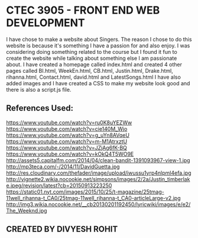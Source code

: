 # CTEC 3905 - FRONT END WEB DEVELOPMENT

I have chose to make a website about Singers. 
The reason I chose to do this website is because it's something I have a passion for and also enjoy. 
I was considering doing something related to the course but I found it fun to create the website while talking about something else 
I am passionate about. 
I have created a homepage called index.html and created 4 other pages called BI.html, WeekEn.html, CB.html, Justin.html, Drake.html, rihanna.html, 
Contact.html, david.html and LatestSongs.html
I have also added images and I have created a CSS to make my website look good and there is also a script.js file. 

## References Used:
https://www.youtube.com/watch?v=ru0K8uYEZWw
https://www.youtube.com/watch?v=cie140M_Wjo
https://www.youtube.com/watch?v=g_uYn8AVqeU
https://www.youtube.com/watch?v=m-M1AtrxztU
https://www.youtube.com/watch?v=JZjAg6fK-BQ
https://www.youtube.com/watch?v=kOkQ4T5WO9E
http://assets5.capitalfm.com/2014/04/clean-bandit-1391093967-view-1.jpg
http://mp3teca.com/-/2014/11/DavidGuetta.jpg
http://res.cloudinary.com/thefader/image/upload/iwussu1yrp4nlpml4efa.jpg
http://vignette2.wikia.nocookie.net/simpsons/images/2/2a/Justin_timberlake.jpeg/revision/latest?cb=20150913223250
https://static01.nyt.com/images/2015/10/25/t-magazine/25tmag-11well_rihanna-t_CA0/25tmag-11well_rihanna-t_CA0-articleLarge-v2.jpg
http://img3.wikia.nocookie.net/__cb20130201192450/lyricwiki/images/e/e2/The_Weeknd.jpg

## CREATED BY DIVYESH ROHIT
